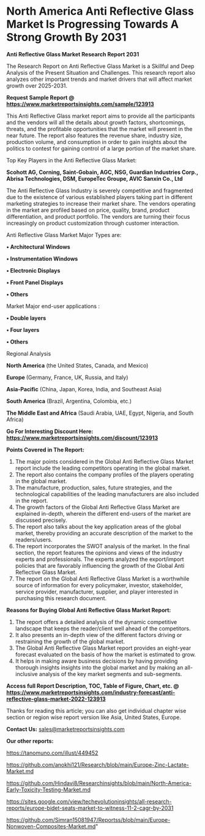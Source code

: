 # North America Anti Reflective Glass Market Is Progressing Towards A Strong Growth By 2031

<strong>Anti Reflective Glass Market Research Report 2031</strong>

The Research Report on Anti Reflective Glass Market is a Skillful and Deep Analysis of the Present Situation and Challenges. This research report also analyzes other important trends and market drivers that will affect market growth over 2025-2031.

<strong>Request Sample Report @ <a href=https://www.marketreportsinsights.com/sample/123913>https://www.marketreportsinsights.com/sample/123913</a></strong>

This Anti Reflective Glass market report aims to provide all the participants and the vendors will all the details about growth factors, shortcomings, threats, and the profitable opportunities that the market will present in the near future. The report also features the revenue share, industry size, production volume, and consumption in order to gain insights about the politics to contest for gaining control of a large portion of the market share.

Top Key Players in the Anti Reflective Glass Market:

<strong>Scohott AG, Corning, Saint-Gobain, AGC, NSG, Guardian Industries Corp., Abrisa Technologies, DSM, EuropeTec Groupe, AVIC Sanxin Co., Ltd</strong>

The Anti Reflective Glass Industry is severely competitive and fragmented due to the existence of various established players taking part in different marketing strategies to increase their market share. The vendors operating in the market are profiled based on price, quality, brand, product differentiation, and product portfolio. The vendors are turning their focus increasingly on product customization through customer interaction.

Anti Reflective Glass Market Major Types are:

<strong>• Architectural Windows

• Instrumentation Windows

• Electronic Displays

• Front Panel Displays

• Others</strong>

Market Major end-user applications :

<strong>• Double layers

• Four layers

• Others</strong>

Regional Analysis

</u><strong><b>North America</b></strong> (the United States, Canada, and Mexico)

<strong><b>Europe </b></strong>(Germany, France, UK, Russia, and Italy)

<strong><b>Asia-Pacific</b></strong> (China, Japan, Korea, India, and Southeast Asia)

<strong><b>South America</b></strong> (Brazil, Argentina, Colombia, etc.)

<strong><b>The Middle East and Africa</b></strong> (Saudi Arabia, UAE, Egypt, Nigeria, and South Africa)

<strong>Go For Interesting Discount Here: <a href=https://www.marketreportsinsights.com/discount/123913>https://www.marketreportsinsights.com/discount/123913</a></strong>

<strong>Points Covered in The Report:</strong>
<ol>
  <li>The major points considered in the Global Anti Reflective Glass Market report include the leading competitors operating in the global market.</li>
  <li>The report also contains the company profiles of the players operating in the global market.</li>
  <li>The manufacture, production, sales, future strategies, and the technological capabilities of the leading manufacturers are also included in the report.</li>
  <li>The growth factors of the Global Anti Reflective Glass Market are explained in-depth, wherein the different end-users of the market are discussed precisely.</li>
  <li>The report also talks about the key application areas of the global market, thereby providing an accurate description of the market to the readers/users.</li>
  <li>The report incorporates the SWOT analysis of the market. In the final section, the report features the opinions and views of the industry experts and professionals. The experts analyzed the export/import policies that are favorably influencing the growth of the Global Anti Reflective Glass Market.</li>
  <li>The report on the Global Anti Reflective Glass Market is a worthwhile source of information for every policymaker, investor, stakeholder, service provider, manufacturer, supplier, and player interested in purchasing this research document.</li>
</ol>
<strong>Reasons for Buying Global Anti Reflective Glass Market Report:</strong>

<ol>
  <li>The report offers a detailed analysis of the dynamic competitive landscape that keeps the reader/client well ahead of the competitors.</li>
  <li>It also presents an in-depth view of the different factors driving or restraining the growth of the global market.</li>
  <li>The Global Anti Reflective Glass Market report provides an eight-year forecast evaluated on the basis of how the market is estimated to grow.</li>
  <li>It helps in making aware business decisions by having providing thorough insights insights into the global market and by making an all-inclusive analysis of the key market segments and sub-segments.</li>
</ol>
<strong>Access full Report Description, TOC, Table of Figure, Chart, etc. @ <a href=https://www.marketreportsinsights.com/industry-forecast/anti-reflective-glass-market-2022-123913>https://www.marketreportsinsights.com/industry-forecast/anti-reflective-glass-market-2022-123913</a></strong>


Thanks for reading this article; you can also get individual chapter wise section or region wise report version like Asia, United States, Europe.

<strong>Contact Us:</strong>
sales@marketreportsinsights.com

<strong>Our other reports:</strong>

<a href=https://tanomuno.com/illust/449452>https://tanomuno.com/illust/449452</a>

<a href=https://github.com/anokhi121/Research/blob/main/Europe-Zinc-Lactate-Market.md>https://github.com/anokhi121/Research/blob/main/Europe-Zinc-Lactate-Market.md</a>

<a href=https://github.com/Hindavi8/Researchinsights/blob/main/North-America-Early-Toxicity-Testing-Market.md>https://github.com/Hindavi8/Researchinsights/blob/main/North-America-Early-Toxicity-Testing-Market.md</a>

<a href=https://sites.google.com/view/techevolutioninsights/all-research-reports/europe-bidet-seats-market-to-witness-11-2-cagr-by-2031>https://sites.google.com/view/techevolutioninsights/all-research-reports/europe-bidet-seats-market-to-witness-11-2-cagr-by-2031</a>

<a href=https://github.com/Simran15081947/Reportss/blob/main/Europe-Nonwoven-Composites-Market.md>https://github.com/Simran15081947/Reportss/blob/main/Europe-Nonwoven-Composites-Market.md</a>"

